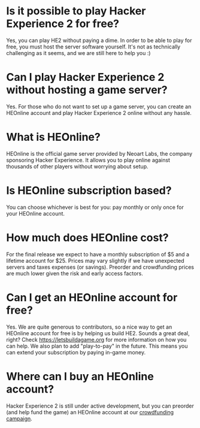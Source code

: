 # Is it possible to play Hacker Experience 2 for free?

Yes, you can play HE2 without paying a dime. In order to be able to play for free, you must host the server software yourself. It's not as technically challenging as it seems, and we are still here to help you :)

# Can I play Hacker Experience 2 without hosting a game server?

Yes. For those who do not want to set up a game server, you can create an HEOnline account and play Hacker Experience 2 online without any hassle.

# What is HEOnline?

HEOnline is the official game server provided by Neoart Labs, the company sponsoring Hacker Experience. It allows you to play online against thousands of other players without worrying about setup.

# Is HEOnline subscription based?

You can choose whichever is best for you: pay monthly or only once for your HEOnline account. 

# How much does HEOnline cost?

For the final release we expect to have a monthly subscription of $5 and a lifetime account for $25. Prices may vary slightly if we have unexpected servers and taxes expenses (or savings). Preorder and crowdfunding prices are much lower given the risk and early access factors. 

# Can I get an HEOnline account for free? 

Yes. We are quite generous to contributors, so a nice way to get an HEOnline account for free is by helping us build HE2. Sounds a great deal, right? Check https://letsbuildagame.org for more information on how you can help. We also plan to add "play-to-pay" in the future. This means you can extend your subscription by paying in-game money. 

# Where can I buy an HEOnline account?

Hacker Experience 2 is still under active development, but you can preorder (and help fund the game) an HEOnline account at our [crowdfunding campaign](https://igg.me/at/hacker-experience).
